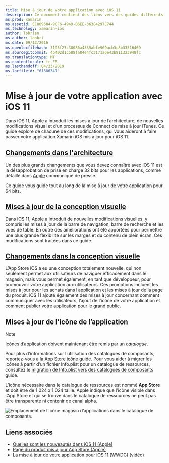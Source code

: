 ```yaml
---
title: Mise à jour de votre application avec iOS 11
description: Ce document contient des liens vers des guides différents qui décrivent les nouvelles fonctionnalités qui permettent aux développeurs de Xamarin.iOS avec la version d’iOS 11. Par exemple, change de mises à jour de la conception visuelle, App Store, et met à jour de l’icône de l’application.
ms.prod: xamarin
ms.assetid: EC809504-9CF6-4949-B6EE-36384297E744
ms.technology: xamarin-ios
author: lobrien
ms.author: laobri
ms.date: 09/13/2016
ms.openlocfilehash: 3193f27c30080a4335abfe969acb3c8b33516469
ms.sourcegitcommit: 4b402d1c508fa84e4fc3171a6e43b811323948fc
ms.translationtype: MT
ms.contentlocale: fr-FR
ms.lasthandoff: 04/23/2019
ms.locfileid: "61386341"
---
```

# <a name="updating-your-app-to-ios-11"></a>Mise à jour de votre application avec iOS 11

Dans iOS 11, Apple a introduit les mises à jour de l’architecture, de nouvelles modifications visual et d’un processus de Connect de mise à jour iTunes. Ce guide explore de chacune de ces modifications, qui vous aideront à faire passer votre application Xamarin.iOS mis à jour pour iOS 11.

## <a name="architecture-changesarchitecture-changesmd"></a>[Changements dans l'architecture](architecture-changes.md)

Un des plus grands changements que vous devez connaître avec iOS 11 est la désapprobation de prise en charge 32 bits pour les applications, comme détaillé dans [Apple](https://developer.apple.com/news/?id=06282017b) communiqué de presse.

Ce guide vous guide tout au long de la mise à jour de votre application pour 64 bits.

## <a name="visual-design-updatesvisual-designmd"></a>[Mises à jour de la conception visuelle](visual-design.md)

Dans iOS 11, Apple a introduit de nouvelles modifications visuelles, y compris les mises à jour de la barre de navigation, barre de recherche et les vues de table. En outre des améliorations ont été apportées pour permettre une plus grande flexibilité sur les marges et du contenu de plein écran. Ces modifications sont traitées dans ce guide.

## <a name="app-store-changesapp-store-changesmd"></a>[Changements dans la conception visuelle](app-store-changes.md)

L’App Store iOS a eu une conception totalement nouvelle, qui non seulement permet aux utilisateurs de naviguer efficacement dans le magasin, mais vous permet également, en tant que développeur, pour promouvoir votre application aux utilisateurs. Ces promotions incluent les mises à jour pour les achats dans l’application et les mises à jour de la page du produit. iOS 11 ajoute également des mises à jour concernant comment communiquer avec les utilisateurs, l’ajout de l’icône de votre application et comment publier votre application pour le grand public.

## <a name="app-icon-updates"></a>Mises à jour de l’icône de l’application

> [!NOTE]
> Icônes d’application doivent maintenant être remis par un _catalogue_. 

Pour plus d’informations sur l’utilisation des catalogues de composants, reportez-vous à la [App Store icône](~/ios/app-fundamentals/images-icons/app-store-icon.md) guide. Pour vous aider à migrer les icônes à partir d’un fichier Info.plist pour un catalogue de ressources, consultez le [migration de Info.plist vers des catalogues de composants](~/ios/app-fundamentals/images-icons/app-icons.md) guide.

L’icône nécessaire dans le catalogue de ressources est nommé **App Store** et doit être de 1 024 x 1 024 taille. Apple indique que l’icône visible dans l’App Store et qui se trouve dans le catalogue de ressources ne peut pas être transparente ni contenir de canal alpha.

![Emplacement de l’icône magasin d’applications dans le catalogue de composants.](images/image1.png)

## <a name="related-links"></a>Liens associés

- [Quelles sont les nouveautés dans iOS 11 (Apple)](https://developer.apple.com/ios/)
- [Page du produit mis à jour App Store (Apple)](https://developer.apple.com/app-store/product-page/)
- [La mise à jour de votre application pour iOS 11 (WWDC) (vidéo)](https://developer.apple.com/videos/play/wwdc2017/204/)

